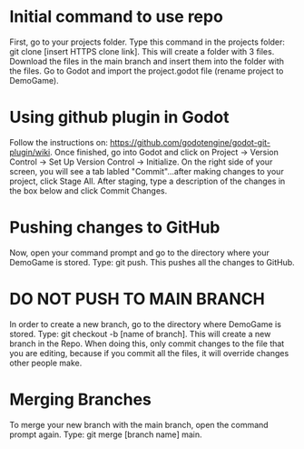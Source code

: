 # Initial command to use repo
First, go to your projects folder.
Type this command in the projects folder: git clone [insert HTTPS clone link].
This will create a folder with 3 files.
Download the files in the main branch and insert them into the folder with the files.
Go to Godot and import the project.godot file (rename project to DemoGame).

# Using github plugin in Godot
Follow the instructions on: https://github.com/godotengine/godot-git-plugin/wiki.
Once finished, go into Godot and click on Project -> Version Control -> Set Up Version Control -> Initialize.
On the right side of your screen, you will see a tab labled "Commit"...after making changes to your project, click Stage All.
After staging, type a description of the changes in the box below and click Commit Changes.

# Pushing changes to GitHub
Now, open your command prompt and go to the directory where your DemoGame is stored.
Type: git push.
This pushes all the changes to GitHub.

# DO NOT PUSH TO MAIN BRANCH
In order to create a new branch, go to the directory where DemoGame is stored.
Type: git checkout -b [name of branch].
This will create a new branch in the Repo.
When doing this, only commit changes to the file that you are editing, because if you commit all the files, it will override changes other people make.

# Merging Branches
To merge your new branch with the main branch, open the command prompt again.
Type: git merge [branch name] main.
